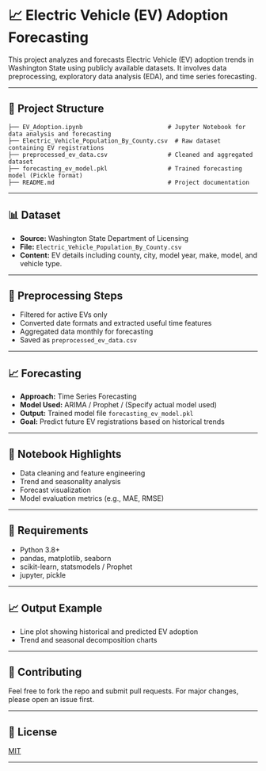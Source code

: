 # 📈 Electric Vehicle (EV) Adoption Forecasting

This project analyzes and forecasts Electric Vehicle (EV) adoption trends in Washington State using publicly available datasets. It involves data preprocessing, exploratory data analysis (EDA), and time series forecasting.

---

## 📂 Project Structure

```
├── EV_Adoption.ipynb                        # Jupyter Notebook for data analysis and forecasting
├── Electric_Vehicle_Population_By_County.csv  # Raw dataset containing EV registrations
├── preprocessed_ev_data.csv                 # Cleaned and aggregated dataset
├── forecasting_ev_model.pkl                 # Trained forecasting model (Pickle format)
├── README.md                                # Project documentation
```

---

## 📊 Dataset

* **Source:** Washington State Department of Licensing
* **File:** `Electric_Vehicle_Population_By_County.csv`
* **Content:** EV details including county, city, model year, make, model, and vehicle type.

---

## 🔧 Preprocessing Steps

* Filtered for active EVs only
* Converted date formats and extracted useful time features
* Aggregated data monthly for forecasting
* Saved as `preprocessed_ev_data.csv`

---

## 📈 Forecasting

* **Approach:** Time Series Forecasting
* **Model Used:** ARIMA / Prophet / (Specify actual model used)
* **Output:** Trained model file `forecasting_ev_model.pkl`
* **Goal:** Predict future EV registrations based on historical trends

---

## 📒 Notebook Highlights

* Data cleaning and feature engineering
* Trend and seasonality analysis
* Forecast visualization
* Model evaluation metrics (e.g., MAE, RMSE)

---

## 📌 Requirements

* Python 3.8+
* pandas, matplotlib, seaborn
* scikit-learn, statsmodels / Prophet
* jupyter, pickle

---

## 📈 Output Example

* Line plot showing historical and predicted EV adoption
* Trend and seasonal decomposition charts

---

## 🤝 Contributing

Feel free to fork the repo and submit pull requests. For major changes, please open an issue first.

---

## 📄 License

[MIT](https://choosealicense.com/licenses/mit/)

---

